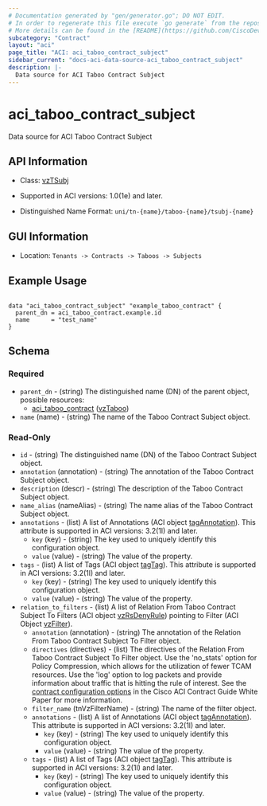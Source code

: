 ```yaml
---
# Documentation generated by "gen/generator.go"; DO NOT EDIT.
# In order to regenerate this file execute `go generate` from the repository root.
# More details can be found in the [README](https://github.com/CiscoDevNet/terraform-provider-aci/blob/master/README.md).
subcategory: "Contract"
layout: "aci"
page_title: "ACI: aci_taboo_contract_subject"
sidebar_current: "docs-aci-data-source-aci_taboo_contract_subject"
description: |-
  Data source for ACI Taboo Contract Subject
---
```


# aci_taboo_contract_subject #

Data source for ACI Taboo Contract Subject

## API Information ##

* Class: [vzTSubj](https://pubhub.devnetcloud.com/media/model-doc-latest/docs/app/index.html#/objects/vzTSubj/overview)

* Supported in ACI versions: 1.0(1e) and later.

* Distinguished Name Format: `uni/tn-{name}/taboo-{name}/tsubj-{name}`

## GUI Information ##

* Location: `Tenants -> Contracts -> Taboos -> Subjects`

## Example Usage ##

```hcl

data "aci_taboo_contract_subject" "example_taboo_contract" {
  parent_dn = aci_taboo_contract.example.id
  name      = "test_name"
}

```

## Schema ##

### Required ###

* `parent_dn` - (string) The distinguished name (DN) of the parent object, possible resources:
  - [aci_taboo_contract](https://registry.terraform.io/providers/CiscoDevNet/aci/latest/docs/resources/taboo_contract) ([vzTaboo](https://pubhub.devnetcloud.com/media/model-doc-latest/docs/app/index.html#/objects/vzTaboo/overview))
* `name` (name) - (string) The name of the Taboo Contract Subject object.

### Read-Only ###

* `id` - (string) The distinguished name (DN) of the Taboo Contract Subject object.
* `annotation` (annotation) - (string) The annotation of the Taboo Contract Subject object.
* `description` (descr) - (string) The description of the Taboo Contract Subject object.
* `name_alias` (nameAlias) - (string) The name alias of the Taboo Contract Subject object.
* `annotations` - (list) A list of Annotations (ACI object [tagAnnotation](https://pubhub.devnetcloud.com/media/model-doc-latest/docs/app/index.html#/objects/tagAnnotation/overview)). This attribute is supported in ACI versions: 3.2(1l) and later.
    * `key` (key) - (string) The key used to uniquely identify this configuration object.
    * `value` (value) - (string) The value of the property.
* `tags` - (list) A list of Tags (ACI object [tagTag](https://pubhub.devnetcloud.com/media/model-doc-latest/docs/app/index.html#/objects/tagTag/overview)). This attribute is supported in ACI versions: 3.2(1l) and later.
    * `key` (key) - (string) The key used to uniquely identify this configuration object.
    * `value` (value) - (string) The value of the property.
* `relation_to_filters` - (list) A list of Relation From Taboo Contract Subject To Filters (ACI object [vzRsDenyRule](https://pubhub.devnetcloud.com/media/model-doc-latest/docs/app/index.html#/objects/vzRsDenyRule/overview)) pointing to Filter (ACI Object [vzFilter](https://pubhub.devnetcloud.com/media/model-doc-latest/docs/app/index.html#/objects/vzFilter/overview)).
    * `annotation` (annotation) - (string) The annotation of the Relation From Taboo Contract Subject To Filter object.
    * `directives` (directives) - (list) The directives of the Relation From Taboo Contract Subject To Filter object. Use the 'no_stats' option for Policy Compression, which allows for the utilization of fewer TCAM resources. Use the 'log' option to log packets and provide information about traffic that is hitting the rule of interest. See the [contract configuration options](https://www.cisco.com/c/en/us/solutions/collateral/data-center-virtualization/application-centric-infrastructure/white-paper-c11-743951.html#Contractconfigurationoptions) in the Cisco ACI Contract Guide White Paper for more information.
    * `filter_name` (tnVzFilterName) - (string) The name of the filter object.
    * `annotations` - (list) A list of Annotations (ACI object [tagAnnotation](https://pubhub.devnetcloud.com/media/model-doc-latest/docs/app/index.html#/objects/tagAnnotation/overview)). This attribute is supported in ACI versions: 3.2(1l) and later.
        * `key` (key) - (string) The key used to uniquely identify this configuration object.
        * `value` (value) - (string) The value of the property.
    * `tags` - (list) A list of Tags (ACI object [tagTag](https://pubhub.devnetcloud.com/media/model-doc-latest/docs/app/index.html#/objects/tagTag/overview)). This attribute is supported in ACI versions: 3.2(1l) and later.
        * `key` (key) - (string) The key used to uniquely identify this configuration object.
        * `value` (value) - (string) The value of the property.
